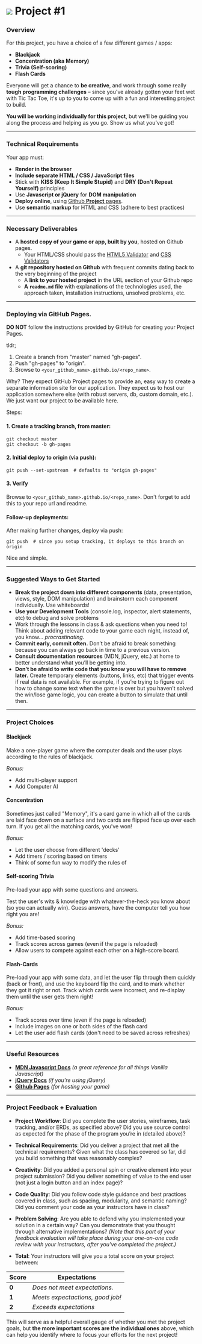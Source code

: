 # ![](https://ga-dash.s3.amazonaws.com/production/assets/logo-9f88ae6c9c3871690e33280fcf557f33.png) Project #1

### Overview

For this project, you have a choice of a few different games / apps:

* **Blackjack**
* **Concentration (aka Memory)**
* **Trivia (Self-scoring)**
* **Flash Cards**

Everyone will get a chance to **be creative**, and work through some really **tough programming challenges** – since you've already gotten your feet wet with Tic Tac Toe, it's up to you to come up with a fun and interesting project to build.

**You will be working individually for this project**, but we'll be guiding you along the process and helping as you go. Show us what you've got!


---

### Technical Requirements

Your app must:

* **Render in the browser**
* **Include separate HTML / CSS / JavaScript files**
* Stick with **KISS (Keep It Simple Stupid)** and **DRY (Don't Repeat Yourself)** principles
* Use **Javascript or jQuery** for **DOM manipulation**
* **Deploy online**, using [Github **Project** pages](https://pages.github.com).
* Use **semantic markup** for HTML and CSS (adhere to best practices)

---

### Necessary Deliverables

* A **hosted copy of your game or app, built by you**, hosted on Github pages.
  * Your HTML/CSS should pass the [HTML5 Validator](https://html5.validator.nu) and [CSS Validators](https://jigsaw.w3.org/css-validator/)
* A **git repository hosted on Github** with frequent commits dating back to the very beginning of the project
  * A **link to your hosted project** in the URL section of your Github repo
  * **A ``readme.md`` file** with explanations of the technologies used, the approach taken, installation instructions, unsolved problems, etc.

---

### Deploying via GitHub Pages.

**DO NOT** follow the instructions provided by GitHub for creating your Project Pages.  

tldr;

1. Create a branch from "master" named "gh-pages".
2. Push "gh-pages" to "origin".
3. Browse to `<your_github_name>.github.io/<repo_name>`.

Why? They expect GitHub Project pages to provide an, easy way to create a separate information site for our application.  They expect us to host our application somewhere else (with robust servers, db, custom domain, etc.).  We just want our project to be available here.

Steps:

#### 1. Create a tracking branch, from master:
```
git checkout master
git checkout -b gh-pages
```
#### 2. Initial deploy to origin (via push):
```
git push --set-upstream  # defaults to "origin gh-pages"
```
#### 3. Verify
Browse to `<your_github_name>.github.io/<repo_name>`.  Don't forget to add this to your repo url and readme.

#### Follow-up deployments:
After making further changes, deploy via push:
```
git push  # since you setup tracking, it deploys to this branch on origin
```

Nice and simple.

---

### Suggested Ways to Get Started

* **Break the project down into different components** (data, presentation, views, style, DOM manipulation) and brainstorm each component individually. Use whiteboards!
* **Use your Development Tools** (console.log, inspector, alert statements, etc) to debug and solve problems
* Work through the lessons in class & ask questions when you need to! Think about adding relevant code to your game each night, instead of, you know... _procrastinating_.
* **Commit early, commit often.** Don’t be afraid to break something because you can always go back in time to a previous version.
* **Consult documentation resources** (MDN, jQuery, etc.) at home to better understand what you’ll be getting into.
* **Don’t be afraid to write code that you know you will have to remove later.** Create temporary elements (buttons, links, etc) that trigger events if real data is not available. For example, if you’re trying to figure out how to change some text when the game is over but you haven’t solved the win/lose game logic, you can create a button to simulate that until then.

---

### Project Choices

#### Blackjack
Make a one-player game where the computer deals and the user plays according to the rules of blackjack.

*Bonus:*
 * Add multi-player support
 * Add Computer AI

#### Concentration
Sometimes just called "Memory", it's a card game in which all of the cards are laid face down on a surface and two cards are flipped face up over each turn. If you get all the matching cards, you've won!

*Bonus:*
  * Let the user choose from different 'decks'
  * Add timers / scoring based on timers
  * Think of some fun way to modify the rules of

#### Self-scoring Trivia
Pre-load your app with some questions and answers.

Test the user's wits & knowledge with whatever-the-heck you know about (so you can actually win). Guess answers, have the computer tell you how
right you are!

*Bonus:*
  * Add time-based scoring
  * Track scores across games (even if the page is reloaded)
  * Allow users to compete against each other on a high-score board.

#### Flash-Cards
Pre-load your app with some data, and let the user flip through them quickly (back or front), and use the keyboard flip the card, and to mark whether they got it right or not. Track which cards were incorrect, and re-display them until the user gets them right!

*Bonus:*
  * Track scores over time (even if the page is reloaded)
  * Include images on one or both sides of the flash card
  * Let the user add flash cards (don't need to be saved across refreshes)

---

### Useful Resources

* **[MDN Javascript Docs](https://developer.mozilla.org/en-US/docs/Web/JavaScript)** _(a great reference for all things Vanilla Javascript)_
* **[jQuery Docs](http://api.jquery.com)** _(if you're using jQuery)_
* **[Github Pages](https://pages.github.com)** _(for hosting your game)_

---

### Project Feedback + Evaluation

* __Project Workflow__: Did you complete the user stories, wireframes, task tracking, and/or ERDs, as specified above? Did you use source control as expected for the phase of the program you’re in (detailed above)?

* __Technical Requirements__: Did you deliver a project that met all the technical requirements? Given what the class has covered so far, did you build something that was reasonably complex?

* __Creativity__: Did you added a personal spin or creative element into your project submission? Did you deliver something of value to the end user (not just a login button and an index page)?

* __Code Quality__: Did you follow code style guidance and best practices covered in class, such as spacing, modularity, and semantic naming? Did you comment your code as your instructors have in class?

* __Problem Solving__: Are you able to defend why you implemented your solution in a certain way? Can you demonstrate that you thought through alternative implementations? _(Note that this part of your feedback evaluation will take place during your one-on-one code review with your instructors, after you've completed the project.)_

* __Total__: Your instructors will give you a total score on your project between:

Score | Expectations
----- | ------------
**0** | _Does not meet expectations._
**1** | _Meets expectactions, good job!_
**2** | _Exceeds expectations_

This will serve as a helpful overall gauge of whether you met the project goals, but __the more important scores are the individual ones__ above, which can help you identify where to focus your efforts for the next project!
